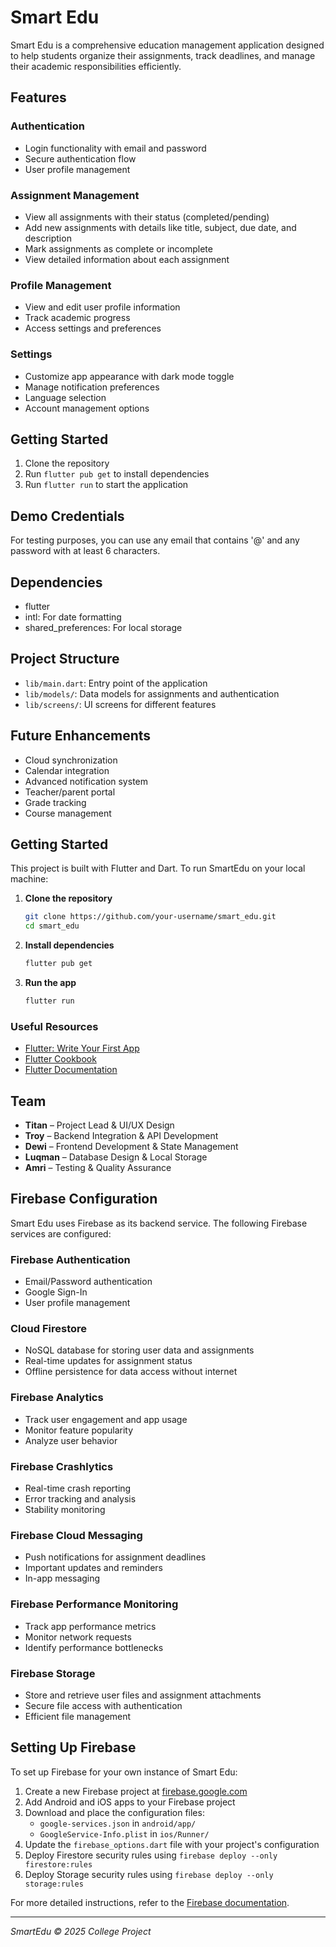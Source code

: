 # Smart Edu

Smart Edu is a comprehensive education management application designed to help students organize their assignments, track deadlines, and manage their academic responsibilities efficiently.

## Features

### Authentication
- Login functionality with email and password
- Secure authentication flow
- User profile management

### Assignment Management
- View all assignments with their status (completed/pending)
- Add new assignments with details like title, subject, due date, and description
- Mark assignments as complete or incomplete
- View detailed information about each assignment

### Profile Management
- View and edit user profile information
- Track academic progress
- Access settings and preferences

### Settings
- Customize app appearance with dark mode toggle
- Manage notification preferences
- Language selection
- Account management options

## Getting Started

1. Clone the repository
2. Run `flutter pub get` to install dependencies
3. Run `flutter run` to start the application

## Demo Credentials

For testing purposes, you can use any email that contains '@' and any password with at least 6 characters.

## Dependencies

- flutter
- intl: For date formatting
- shared_preferences: For local storage

## Project Structure

- `lib/main.dart`: Entry point of the application
- `lib/models/`: Data models for assignments and authentication
- `lib/screens/`: UI screens for different features

## Future Enhancements

- Cloud synchronization
- Calendar integration
- Advanced notification system
- Teacher/parent portal
- Grade tracking
- Course management

## Getting Started

This project is built with Flutter and Dart. To run SmartEdu on your local machine:

1. **Clone the repository**
   ```bash
   git clone https://github.com/your-username/smart_edu.git
   cd smart_edu
   ```

2. **Install dependencies**
   ```bash
   flutter pub get
   ```

3. **Run the app**
   ```bash
   flutter run
   ```

### Useful Resources

- [Flutter: Write Your First App](https://docs.flutter.dev/get-started/codelab)
- [Flutter Cookbook](https://docs.flutter.dev/cookbook)
- [Flutter Documentation](https://docs.flutter.dev/)

## Team

- **Titan** – Project Lead & UI/UX Design
- **Troy** – Backend Integration & API Development
- **Dewi** – Frontend Development & State Management
- **Luqman** – Database Design & Local Storage
- **Amri** – Testing & Quality Assurance

## Firebase Configuration

Smart Edu uses Firebase as its backend service. The following Firebase services are configured:

### Firebase Authentication
- Email/Password authentication
- Google Sign-In
- User profile management

### Cloud Firestore
- NoSQL database for storing user data and assignments
- Real-time updates for assignment status
- Offline persistence for data access without internet

### Firebase Analytics
- Track user engagement and app usage
- Monitor feature popularity
- Analyze user behavior

### Firebase Crashlytics
- Real-time crash reporting
- Error tracking and analysis
- Stability monitoring

### Firebase Cloud Messaging
- Push notifications for assignment deadlines
- Important updates and reminders
- In-app messaging

### Firebase Performance Monitoring
- Track app performance metrics
- Monitor network requests
- Identify performance bottlenecks

### Firebase Storage
- Store and retrieve user files and assignment attachments
- Secure file access with authentication
- Efficient file management

## Setting Up Firebase

To set up Firebase for your own instance of Smart Edu:

1. Create a new Firebase project at [firebase.google.com](https://firebase.google.com)
2. Add Android and iOS apps to your Firebase project
3. Download and place the configuration files:
   - `google-services.json` in `android/app/`
   - `GoogleService-Info.plist` in `ios/Runner/`
4. Update the `firebase_options.dart` file with your project's configuration
5. Deploy Firestore security rules using `firebase deploy --only firestore:rules`
6. Deploy Storage security rules using `firebase deploy --only storage:rules`

For more detailed instructions, refer to the [Firebase documentation](https://firebase.google.com/docs/flutter/setup).

---

*SmartEdu © 2025 College Project*

